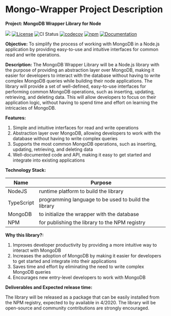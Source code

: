 # Mongo-Wrapper Project Description

<strong> Project: MongoDB Wrapper Library for Node </strong>

[![](https://img.shields.io/badge/project-link-green)](https://github.com/Monirul1/mongo-db-wrapper)
[![License](https://img.shields.io/badge/license-MIT-green)](./LICENSE)
![CI Status](https://github.com/Monirul1/mongo-db-wrapper/actions/workflows/main.yml/badge.svg)
[![codecov](https://codecov.io/gh/Monirul1/mongo-db-wrapper/branch/main/graph/badge.svg?token=ATED3RU00V)](https://codecov.io/gh/Monirul1/mongo-db-wrapper)
[![npm](https://img.shields.io/npm/v/mongo-db-wrapper-interfaces)](https://www.npmjs.com/package/mongo-db-wrapper-interfaces)
[![Documentation](https://img.shields.io/badge/docs-typedoc-blue.svg)](https://monirul1.github.io/mongo-db-wrapper/)


<strong>Objective:</strong>
To simplify the process of working with MongoDB in a Node.js application by providing easy-to-use and intuitive interfaces for common read and write operations.

<strong>Description:</strong> The MongoDB Wrapper Library will be a Node.js library with the purpose of providing an abstraction layer over MongoDB, making it easier for developers to interact with the database without having to write complex MongoDB queries while building their node applications. The library will provide a set of well-defined, easy-to-use interfaces for performing common MongoDB operations, such as inserting, updating, retrieving, and deleting data. This will allow developers to focus on their application logic, without having to spend time and effort on learning the intricacies of MongoDB.

<strong>Features:</strong>

1. Simple and intuitive interfaces for read and write operations
2. Abstraction layer over MongoDB, allowing developers to work with the database without having to write complex queries
3. Supports the most common MongoDB operations, such as inserting, updating, retrieving, and deleting data
4. Well-documented code and API, making it easy to get started and integrate into existing applications

<strong>Technology Stack:</strong>

| Name  | Purpose |
| ------------- | ------------- |
| NodeJS    | runtime platform to build the library  |
| TypeScript    | programming language to be used to build the library  |
| MongoDB    | to initialize the wrapper with the database  |
| NPM   | for publishing the library to the NPM registry  |


<strong>Why this library?:</strong>

1. Improves developer productivity by providing a more intuitive way to interact with MongoDB
2. Increases the adoption of MongoDB by making it easier for developers to get started and integrate into their applications
3. Saves time and effort by eliminating the need to write complex MongoDB queries
4. Encourages new entry-level developers to work with MongoDB


<strong>Deliverables and Expected release time: </strong>

The library will be released as a package that can be easily installed from the NPM registry, expected to by available in 4/2020. The library will be open-source and community contributions are strongly encouraged.
